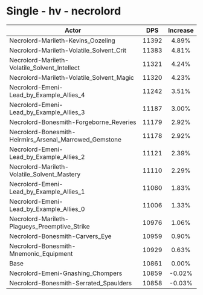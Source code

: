 # Single - hv - necrolord
| Actor | DPS | Increase |
|---|:---:|:---:|
|Necrolord-Marileth-Kevins_Oozeling|11392|4.89%|
|Necrolord-Marileth-Volatile_Solvent_Crit|11383|4.81%|
|Necrolord-Marileth-Volatile_Solvent_Intellect|11321|4.24%|
|Necrolord-Marileth-Volatile_Solvent_Magic|11320|4.23%|
|Necrolord-Emeni-Lead_by_Example_Allies_4|11242|3.51%|
|Necrolord-Emeni-Lead_by_Example_Allies_3|11187|3.00%|
|Necrolord-Bonesmith-Forgeborne_Reveries|11179|2.92%|
|Necrolord-Bonesmith-Heirmirs_Arsenal_Marrowed_Gemstone|11178|2.92%|
|Necrolord-Emeni-Lead_by_Example_Allies_2|11121|2.39%|
|Necrolord-Marileth-Volatile_Solvent_Mastery|11110|2.29%|
|Necrolord-Emeni-Lead_by_Example_Allies_1|11060|1.83%|
|Necrolord-Emeni-Lead_by_Example_Allies_0|11006|1.33%|
|Necrolord-Marileth-Plagueys_Preemptive_Strike|10976|1.06%|
|Necrolord-Bonesmith-Carvers_Eye|10959|0.90%|
|Necrolord-Bonesmith-Mnemonic_Equipment|10929|0.63%|
|Base|10861|0.00%|
|Necrolord-Emeni-Gnashing_Chompers|10859|-0.02%|
|Necrolord-Bonesmith-Serrated_Spaulders|10858|-0.03%|

